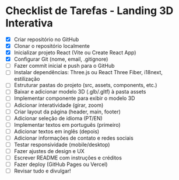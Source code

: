# Checklist de Tarefas - Landing 3D Interativa

- [x] Criar repositório no GitHub
- [x] Clonar o repositório localmente
- [x] Inicializar projeto React (Vite ou Create React App)
- [x] Configurar Git (nome, email, .gitignore)
- [ ] Fazer commit inicial e push para o GitHub
- [ ] Instalar dependências: Three.js ou React Three Fiber, i18next, estilização
- [ ] Estruturar pastas do projeto (src, assets, components, etc.)
- [ ] Baixar e adicionar modelo 3D (.glb/.gltf) à pasta assets
- [ ] Implementar componente para exibir o modelo 3D
- [ ] Adicionar interatividade (girar, zoom)
- [ ] Criar layout da página (header, main, footer)
- [ ] Adicionar seleção de idioma (PT/EN)
- [ ] Implementar textos em português (primeiro)
- [ ] Adicionar textos em inglês (depois)
- [ ] Adicionar informações de contato e redes sociais
- [ ] Testar responsividade (mobile/desktop)
- [ ] Fazer ajustes de design e UX
- [ ] Escrever README com instruções e créditos
- [ ] Fazer deploy (GitHub Pages ou Vercel)
- [ ] Revisar tudo e divulgar! 